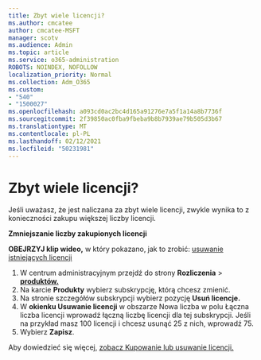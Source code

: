 ```yaml
---
title: Zbyt wiele licencji?
ms.author: cmcatee
author: cmcatee-MSFT
manager: scotv
ms.audience: Admin
ms.topic: article
ms.service: o365-administration
ROBOTS: NOINDEX, NOFOLLOW
localization_priority: Normal
ms.collection: Adm_O365
ms.custom:
- "540"
- "1500027"
ms.openlocfilehash: a093cd0ac2bc4d165a91276e7a5f1a14a8b7736f
ms.sourcegitcommit: 2f39850ac0fba9fbeba9b8b7939ae79b505d3b67
ms.translationtype: MT
ms.contentlocale: pl-PL
ms.lasthandoff: 02/12/2021
ms.locfileid: "50231981"
---
```

# <a name="too-many-licenses"></a>Zbyt wiele licencji?

Jeśli uważasz, że jest naliczana za zbyt wiele licencji, zwykle wynika to z konieczności zakupu większej liczby licencji.
  
**Zmniejszanie liczby zakupionych licencji**

**OBEJRZYJ klip wideo,** w który pokazano, jak to zrobić: [usuwanie istniejących licencji](https://go.microsoft.com/fwlink/p/?linkid=2154938)
  
1. W centrum administracyjnym przejdź do strony **Rozliczenia** \> **[produktów.](https://go.microsoft.com/fwlink/p/?linkid=842054)**
2. Na karcie **Produkty** wybierz subskrypcję, którą chcesz zmienić.
3. Na stronie szczegółów subskrypcji wybierz pozycję **Usuń licencje.**
4. W **okienku Usuwanie licencji** w obszarze  Nowa liczba w polu Łączna liczba licencji wprowadź łączną liczbę licencji dla tej subskrypcji.  Jeśli na przykład masz 100 licencji i chcesz usunąć 25 z nich, wprowadź 75.
5. Wybierz **Zapisz**.

Aby dowiedzieć się więcej, [zobacz Kupowanie lub usuwanie licencji.](https://docs.microsoft.com/microsoft-365/commerce/licenses/buy-licenses)